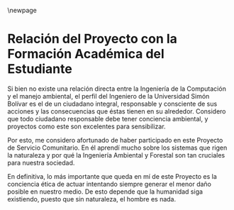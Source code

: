 \newpage

# Relación del Proyecto con la Formación Académica del Estudiante

Si bien no existe una relación directa entre la Ingeniería de la Computación y
el manejo ambiental, el perfil del Ingeniero de la Universidad Simón Bolívar es
el de un ciudadano integral, responsable y consciente de sus acciones y las
consecuencias que éstas tienen en su alrededor. Considero que todo ciudadano
responsable debe tener conciencia ambiental, y proyectos como este son
excelentes para sensibilizar.

Por esto, me considero afortunado de haber participado en este Proyecto de
Servicio Comunitario. En  él aprendí mucho sobre los sistemas que rigen la
naturaleza y por qué la Ingeniería Ambiental y Forestal son tan cruciales para
nuestra sociedad.

En definitiva, lo más importante que queda en mí de este Proyecto es la
conciencia ética de actuar intentando siempre generar el menor daño posible en
nuestro medio. De esto depende que la humanidad siga existiendo, puesto que
sin naturaleza, el hombre es nada.
